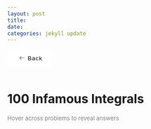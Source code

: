 ```yaml
---
layout: post
title:  
date:   
categories: jekyll update
---
```


<style>
    button {
        display: flex;
        height: 3em;
        width: 100px;
        align-items: center;
        justify-content: center;
        background-color: #eeeeee4b;
        border-radius: 3px;
        letter-spacing: 1px;
        transition: all 0.2s linear;
        cursor: pointer;
        border: none;
        background: #fff;
    }

        button > svg {
            margin-right: 5px;
            margin-left: 5px;
            font-size: 20px;
            transition: all 0.4s ease-in;
        }

        button:hover > svg {
            font-size: 1.2em;
            transform: translateX(-5px);
        }

        button:hover {
            box-shadow: 9px 9px 33px #d1d1d1, -9px -9px 33px #ffffff;
            transform: translateY(-2px);
        }
</style>

<style>
a:visited, a:link{
  color: black;
  text-decoration: none;
}
a:hover {
  color: orange;
  text-decoration: none;
}
a:active {
    color: red !important;
}
</style>

<script id="MathJax-script" async src="https://cdn.jsdelivr.net/npm/mathjax@3/es5/tex-mml-chtml.js"></script>
<link rel="stylesheet" type="text/css" href="https://tikzjax.com/v1/fonts.css">
<script src="https://tikzjax.com/v1/tikzjax.js"></script>
<script src="//i.upmath.me/latex.js"></script>

<a href="/main_pages/Projects.html" style="color:black;text-decoration:none">
<button>
    <svg height="16" width="16" xmlns="http://www.w3.org/2000/svg" version="1.1" viewBox="0 0 1024 1024"><path d="M874.690416 495.52477c0 11.2973-9.168824 20.466124-20.466124 20.466124l-604.773963 0 188.083679 188.083679c7.992021 7.992021 7.992021 20.947078 0 28.939099-4.001127 3.990894-9.240455 5.996574-14.46955 5.996574-5.239328 0-10.478655-1.995447-14.479783-5.996574l-223.00912-223.00912c-3.837398-3.837398-5.996574-9.046027-5.996574-14.46955 0-5.433756 2.159176-10.632151 5.996574-14.46955l223.019353-223.029586c7.992021-7.992021 20.957311-7.992021 28.949332 0 7.992021 8.002254 7.992021 20.957311 0 28.949332l-188.073446 188.073446 604.753497 0C865.521592 475.058646 874.690416 484.217237 874.690416 495.52477z"></path></svg>
    <span>Back</span>
</button>
</a>

<br />

<head>
    <h1>
        100 Infamous Integrals
    </h1>
    <p style="font-size:small;color:gray">Hover across problems to reveal answers</p>
</head>

<ol>
    <style>
        li .P1A{
        display: none;
        }
        li:hover .P1Q{
        display: none;
        }
        li:hover .P1A{
        display: inline;
        }
        li .P2A{
        display: none;
        }
        li:hover .P2Q{
        display: none;
        }
        li:hover .P2A{
        display: inline;
        }
        li .P3A{
        display: none;
        }
        li:hover .P3Q{
        display: none;
        }
        li:hover .P3A{
        display: inline;
        }
        li .P4A{
        display: none;
        }
        li:hover .P4Q{
        display: none;
        }
        li:hover .P4A{
        display: inline;
        }
        li .P5A{
        display: none;
        }
        li:hover .P5Q{
        display: none;
        }
        li:hover .P5A{
        display: inline;
        }
        li .P6A{
        display: none;
        }
        li:hover .P6Q{
        display: none;
        }
        li:hover .P6A{
        display: inline;
        }
        li .P7A{
        display: none;
        }
        li:hover .P7Q{
        display: none;
        }
        li:hover .P7A{
        display: inline;
        }
        li .P8A{
        display: none;
        }
        li:hover .P8Q{
        display: none;
        }
        li:hover .P8A{
        display: inline;
        }
        li .P9A{
        display: none;
        }
        li:hover .P9Q{
        display: none;
        }
        li:hover .P9A{
        display: inline;
        }
        li .P10A{
        display: none;
        }
        li:hover .P10Q{
        display: none;
        }
        li:hover .P10A{
        display: inline;
        }
        li .P11A{
        display: none;
        }
        li:hover .P11Q{
        display: none;
        }
        li:hover .P11A{
        display: inline;
        }
        li .P12A{
        display: none;
        }
        li:hover .P12Q{
        display: none;
        }
        li:hover .P12A{
        display: inline;
        }
        li .P13A{
        display: none;
        }
        li:hover .P13Q{
        display: none;
        }
        li:hover .P13A{
        display: inline;
        }
        li .P14A{
        display: none;
        }
        li:hover .P14Q{
        display: none;
        }
        li:hover .P14A{
        display: inline;
        }
        li .P15A{
        display: none;
        }
        li:hover .P15Q{
        display: none;
        }
        li:hover .P15A{
        display: inline;
        }
        li .P16A{
        display: none;
        }
        li:hover .P16Q{
        display: none;
        }
        li:hover .P16A{
        display: inline;
        }
        li .P17A{
        display: none;
        }
        li:hover .P17Q{
        display: none;
        }
        li:hover .P17A{
        display: inline;
        }
        li .P18A{
        display: none;
        }
        li:hover .P18Q{
        display: none;
        }
        li:hover .P18A{
        display: inline;
        }
        li .P19A{
        display: none;
        }
        li:hover .P19Q{
        display: none;
        }
        li:hover .P19A{
        display: inline;
        }
        li .P20A{
        display: none;
        }
        li:hover .P20Q{
        display: none;
        }
        li:hover .P20A{
        display: inline;
        }
        li .P21A{
        display: none;
        }
        li:hover .P21Q{
        display: none;
        }
        li:hover .P21A{
        display: inline;
        }
        li .P22A{
        display: none;
        }
        li:hover .P22Q{
        display: none;
        }
        li:hover .P22A{
        display: inline;
        }
        li .P23A{
        display: none;
        }
        li:hover .P23Q{
        display: none;
        }
        li:hover .P23A{
        display: inline;
        }
        li .P24A{
        display: none;
        }
        li:hover .P24Q{
        display: none;
        }
        li:hover .P24A{
        display: inline;
        }
        li .P25A{
        display: none;
        }
        li:hover .P25Q{
        display: none;
        }
        li:hover .P25A{
        display: inline;
        }
        li .P26A{
        display: none;
        }
        li:hover .P26Q{
        display: none;
        }
        li:hover .P26A{
        display: inline;
        }
        li .P27A{
        display: none;
        }
        li:hover .P27Q{
        display: none;
        }
        li:hover .P27A{
        display: inline;
        }
        li .P28A{
        display: none;
        }
        li:hover .P28Q{
        display: none;
        }
        li:hover .P28A{
        display: inline;
        }
        li .P29A{
        display: none;
        }
        li:hover .P29Q{
        display: none;
        }
        li:hover .P29A{
        display: inline;
        }
        li .P30A{
        display: none;
        }
        li:hover .P30Q{
        display: none;
        }
        li:hover .P30A{
        display: inline;
        }
        li .P31A{
        display: none;
        }
        li:hover .P31Q{
        display: none;
        }
        li:hover .P31A{
        display: inline;
        }
        li .P32A{
        display: none;
        }
        li:hover .P32Q{
        display: none;
        }
        li:hover .P32A{
        display: inline;
        }
        li .P33A{
        display: none;
        }
        li:hover .P33Q{
        display: none;
        }
        li:hover .P33A{
        display: inline;
        }
        li .P34A{
        display: none;
        }
        li:hover .P34Q{
        display: none;
        }
        li:hover .P34A{
        display: inline;
        }
        li .P35A{
        display: none;
        }
        li:hover .P35Q{
        display: none;
        }
        li:hover .P35A{
        display: inline;
        }
        li .P36A{
        display: none;
        }
        li:hover .P36Q{
        display: none;
        }
        li:hover .P36A{
        display: inline;
        }
        li .P37A{
        display: none;
        }
        li:hover .P37Q{
        display: none;
        }
        li:hover .P37A{
        display: inline;
        }
        li .P38A{
        display: none;
        }
        li:hover .P38Q{
        display: none;
        }
        li:hover .P38A{
        display: inline;
        }
        li .P39A{
        display: none;
        }
        li:hover .P39Q{
        display: none;
        }
        li:hover .P39A{
        display: inline;
        }
        li .P40A{
        display: none;
        }
        li:hover .P40Q{
        display: none;
        }
        li:hover .P40A{
        display: inline;
        }
        li .P41A{
        display: none;
        }
        li:hover .P41Q{
        display: none;
        }
        li:hover .P41A{
        display: inline;
        }
        li .P42A{
        display: none;
        }
        li:hover .P42Q{
        display: none;
        }
        li:hover .P42A{
        display: inline;
        }
        li .P43A{
        display: none;
        }
        li:hover .P43Q{
        display: none;
        }
        li:hover .P43A{
        display: inline;
        }
        li .P44A{
        display: none;
        }
        li:hover .P44Q{
        display: none;
        }
        li:hover .P44A{
        display: inline;
        }
        li .P45A{
        display: none;
        }
        li:hover .P45Q{
        display: none;
        }
        li:hover .P45A{
        display: inline;
        }
        li .P46A{
        display: none;
        }
        li:hover .P46Q{
        display: none;
        }
        li:hover .P46A{
        display: inline;
        }
        li .P47A{
        display: none;
        }
        li:hover .P47Q{
        display: none;
        }
        li:hover .P47A{
        display: inline;
        }
        li .P48A{
        display: none;
        }
        li:hover .P48Q{
        display: none;
        }
        li:hover .P48A{
        display: inline;
        }
        li .P49A{
        display: none;
        }
        li:hover .P49Q{
        display: none;
        }
        li:hover .P49A{
        display: inline;
        }
        li .P50A{
        display: none;
        }
        li:hover .P50Q{
        display: none;
        }
        li:hover .P50A{
        display: inline;
        }
        li .P51A{
        display: none;
        }
        li:hover .P51Q{
        display: none;
        }
        li:hover .P51A{
        display: inline;
        }
        li .P52A{
        display: none;
        }
        li:hover .P52Q{
        display: none;
        }
        li:hover .P52A{
        display: inline;
        }
        li .P53A{
        display: none;
        }
        li:hover .P53Q{
        display: none;
        }
        li:hover .P53A{
        display: inline;
        }
        li .P54A{
        display: none;
        }
        li:hover .P54Q{
        display: none;
        }
        li:hover .P54A{
        display: inline;
        }
        li .P55A{
        display: none;
        }
        li:hover .P55Q{
        display: none;
        }
        li:hover .P55A{
        display: inline;
        }
        li .P56A{
        display: none;
        }
        li:hover .P56Q{
        display: none;
        }
        li:hover .P56A{
        display: inline;
        }
        li .P57A{
        display: none;
        }
        li:hover .P57Q{
        display: none;
        }
        li:hover .P57A{
        display: inline;
        }
        li .P58A{
        display: none;
        }
        li:hover .P58Q{
        display: none;
        }
        li:hover .P58A{
        display: inline;
        }
        li .P59A{
        display: none;
        }
        li:hover .P59Q{
        display: none;
        }
        li:hover .P59A{
        display: inline;
        }
        li .P60A{
        display: none;
        }
        li:hover .P60Q{
        display: none;
        }
        li:hover .P60A{
        display: inline;
        }
        li .P61A{
        display: none;
        }
        li:hover .P61Q{
        display: none;
        }
        li:hover .P61A{
        display: inline;
        }
        li .P62A{
        display: none;
        }
        li:hover .P62Q{
        display: none;
        }
        li:hover .P62A{
        display: inline;
        }
        li .P63A{
        display: none;
        }
        li:hover .P63Q{
        display: none;
        }
        li:hover .P63A{
        display: inline;
        }
        li .P64A{
        display: none;
        }
        li:hover .P64Q{
        display: none;
        }
        li:hover .P64A{
        display: inline;
        }
        li .P65A{
        display: none;
        }
        li:hover .P65Q{
        display: none;
        }
        li:hover .P65A{
        display: inline;
        }
        li .P66A{
        display: none;
        }
        li:hover .P66Q{
        display: none;
        }
        li:hover .P66A{
        display: inline;
        }
        li .P67A{
        display: none;
        }
        li:hover .P67Q{
        display: none;
        }
        li:hover .P67A{
        display: inline;
        }
        li .P68A{
        display: none;
        }
        li:hover .P68Q{
        display: none;
        }
        li:hover .P68A{
        display: inline;
        }
        li .P69A{
        display: none;
        }
        li:hover .P69Q{
        display: none;
        }
        li:hover .P69A{
        display: inline;
        }
        li .P70A{
        display: none;
        }
        li:hover .P70Q{
        display: none;
        }
        li:hover .P70A{
        display: inline;
        }
        li .P71A{
        display: none;
        }
        li:hover .P71Q{
        display: none;
        }
        li:hover .P71A{
        display: inline;
        }
        li .P72A{
        display: none;
        }
        li:hover .P72Q{
        display: none;
        }
        li:hover .P72A{
        display: inline;
        }
        li .P73A{
        display: none;
        }
        li:hover .P73Q{
        display: none;
        }
        li:hover .P73A{
        display: inline;
        }
        li .P74A{
        display: none;
        }
        li:hover .P74Q{
        display: none;
        }
        li:hover .P74A{
        display: inline;
        }
        li .P75A{
        display: none;
        }
        li:hover .P75Q{
        display: none;
        }
        li:hover .P75A{
        display: inline;
        }
        li .P76A{
        display: none;
        }
        li:hover .P76Q{
        display: none;
        }
        li:hover .P76A{
        display: inline;
        }
        li .P77A{
        display: none;
        }
        li:hover .P77Q{
        display: none;
        }
        li:hover .P77A{
        display: inline;
        }
        li .P78A{
        display: none;
        }
        li:hover .P78Q{
        display: none;
        }
        li:hover .P78A{
        display: inline;
        }
        li .P79A{
        display: none;
        }
        li:hover .P79Q{
        display: none;
        }
        li:hover .P79A{
        display: inline;
        }
        li .P80A{
        display: none;
        }
        li:hover .P80Q{
        display: none;
        }
        li:hover .P80A{
        display: inline;
        }
        li .P81A{
        display: none;
        }
        li:hover .P81Q{
        display: none;
        }
        li:hover .P81A{
        display: inline;
        }
        li .P82A{
        display: none;
        }
        li:hover .P82Q{
        display: none;
        }
        li:hover .P82A{
        display: inline;
        }
        li .P83A{
        display: none;
        }
        li:hover .P83Q{
        display: none;
        }
        li:hover .P83A{
        display: inline;
        }
        li .P84A{
        display: none;
        }
        li:hover .P84Q{
        display: none;
        }
        li:hover .P84A{
        display: inline;
        }
        li .P85A{
        display: none;
        }
        li:hover .P85Q{
        display: none;
        }
        li:hover .P85A{
        display: inline;
        }
        li .P86A{
        display: none;
        }
        li:hover .P86Q{
        display: none;
        }
        li:hover .P86A{
        display: inline;
        }
        li .P87A{
        display: none;
        }
        li:hover .P87Q{
        display: none;
        }
        li:hover .P87A{
        display: inline;
        }
        li .P88A{
        display: none;
        }
        li:hover .P88Q{
        display: none;
        }
        li:hover .P88A{
        display: inline;
        }
        li .P89A{
        display: none;
        }
        li:hover .P89Q{
        display: none;
        }
        li:hover .P89A{
        display: inline;
        }
        li .P90A{
        display: none;
        }
        li:hover .P90Q{
        display: none;
        }
        li:hover .P90A{
        display: inline;
        }
        li .P91A{
        display: none;
        }
        li:hover .P91Q{
        display: none;
        }
        li:hover .P91A{
        display: inline;
        }
        li .P92A{
        display: none;
        }
        li:hover .P92Q{
        display: none;
        }
        li:hover .P92A{
        display: inline;
        }
        li .P93A{
        display: none;
        }
        li:hover .P93Q{
        display: none;
        }
        li:hover .P93A{
        display: inline;
        }
        li .P94A{
        display: none;
        }
        li:hover .P94Q{
        display: none;
        }
        li:hover .P94A{
        display: inline;
        }
        li .P95A{
        display: none;
        }
        li:hover .P95Q{
        display: none;
        }
        li:hover .P95A{
        display: inline;
        }
        li .P96A{
        display: none;
        }
        li:hover .P96Q{
        display: none;
        }
        li:hover .P96A{
        display: inline;
        }
        li .P97A{
        display: none;
        }
        li:hover .P97Q{
        display: none;
        }
        li:hover .P97A{
        display: inline;
        }
        li .P98A{
        display: none;
        }
        li:hover .P98Q{
        display: none;
        }
        li:hover .P98A{
        display: inline;
        }
        li .P99A{
        display: none;
        }
        li:hover .P99Q{
        display: none;
        }
        li:hover .P99A{
        display: inline;
        }
        li .P100A{
        display: none;
        }
        li:hover .P100Q{
        display: none;
        }
        li:hover .P100A{
        display: inline;
        }
        li .P101A{
        display: none;
        }
        li:hover .P101Q{
        display: none;
        }
        li:hover .P101A{
        display: inline;
        }
        li .P102A{
        display: none;
        }
        li:hover .P102Q{
        display: none;
        }
        li:hover .P102A{
        display: inline;
        }

    </style>
    <li>
        <span class="P1Q"> \[ \int_{0}^{\pi/2} \ln(\sin x)\text{d}x \] </span> 
        <span class="P1A"> \[ -\frac{\pi}{2}\ln 2 \] </span> 
    </li>
    <li>
        <span class="P2Q"> \[ \int_{0}^{\pi/4} \ln(\tan x)\text{d}x \] </span> 
        <span class="P2A"> \[ -G \] </span>
    </li>
    <li>
        <span class="P3Q"> \[ \int_{0}^{\pi/4} \ln(1+\tan x)\text{d}x \] </span> 
        <span class="P3A"> \[ \frac{1}{8}\pi\ln 2 \] </span>
    </li>
    <li>
        <span class="P4Q"> \[ \int\sqrt{\tan x}\text{d}x \] </span> 
        <span class="P4A"> \[ -G \] </span>
    </li>
    <li>
        <span class="P24Q"> \[ \int\frac{\sqrt{\tan x}}{\sin 2x}\text{d}x \] </span>
        <span class="P24A"> \[ \sqrt{\tan x}+C \] </span>
    </li>
    <li>
        <span class="P5Q"> \[ \int_{0}^{1} \ln(x)\ln(1-x)\text{d}x \] </span> 
        <span class="P5A"> \[ 2-\frac{\pi^2}{6} \] </span>
    </li>
    <li>
        <span class="P6Q"> \[ \int_{0}^{1} \ln(x)\ln(1+x)\text{d}x \] </span> 
        <span class="P6A"> \[ 2-\frac{\pi^2}{12}-2\ln 2 \] </span>
    </li>
    <li>
        <span class="P56Q"> \[ \int_{0}^{1} \ln(x)\ln(1+x^2)\text{d}x \] </span>
        <span class="P56A"> \[  \] </span>
    </li>
    <li>
        <span class="P8Q"> \[ \int_{0}^{\infty} \frac{\cos ax-\cos bx}{x}\text{d}x \] </span> 
        <span class="P8A"> \[ -\ln\frac{a}{b} \] </span>
    </li>
    <li>
        <span class="P9Q"> \[ \int_{0}^{\infty} \frac{\cos ax-\cos bx}{x^2}\text{d}x \] </span> 
        <span class="P9A"> \[ -G \] </span>
    </li>
    <li>
        <span class="P70Q"> \[ \int_{0}^{\infty} \sqrt[a]{\frac{(x+a)^x}{x^{x+a}}}-\sqrt[b]{\frac{(x+b)^x}{x^{x+b}}}	\text{d}x\ \ (a, b>1) \] </span>
        <span class="P70A"> \[ (e-1)\ln\left(\frac{b}{a}\right) \] </span>
    </li>
    <li>
        <span class="P37Q"> \[ \int_{0}^{1} \frac{x^a-x^b}{\ln x} {d}x \ \ (a, b\geq 0)\] </span>
        <span class="P37A"> [  ] </span>
    </li>
    <li>
        <span class="P10Q"> \[ \int_{0}^{\pi} \ln(a+b\cos x)\text{d}x\ \ (a, b>0) \] </span> 
        <span class="P10A"> \[ -G \] </span>
    </li>
    <li>
        <span class="P11Q"> \[ \int_{0}^{\pi}\ln(a\sin x+b\cos x)\text{d}x\ \ (a, b>0) \] </span> 
        <span class="P11A"> \[ -G \] </span>
    </li>
    <li>
        <span class="P33Q"> \[ \int_{0}^{\frac{\pi}{2}}\ln(a\sin^2 x+b\cos^2 x)\text{d}x\ \ (a, b>0) \] </span>
        <span class="P33A"> \[ \pi\ln\left(\frac{\sqrt{a}+\sqrt{b}}{2}\right) \] </span>
    </li>
    <li>
        <span class="P12Q"> \[ \int_{0}^{\infty} \frac{1}{(x+\frac{1}{x})^2}{d}x \] </span>
        <span class="P12A"> \[ G \] </span>
    </li>
    <li>
        <span class="P13Q"> \[ \int_{0}^{\infty} \frac{1}{(x^2+\frac{1}{x^2})^2}{d}x \] </span>
        <span class="P13A"> [  ] </span>
    </li>
    <li>
        <span class="P17Q"> \[ \int_{0}^{\infty} \frac{1}{(x^3+\frac{1}{x^3})^2}{d}x \] </span>
        <span class="P17A"> [  ] </span>
    </li>
    <li>
        <span class="P16Q"> \[ \int_{0}^{\infty} \frac{1}{(x+\frac{1}{x})^3}{d}x \] </span>
        <span class="P16A"> [  ] </span>
    </li>
    <li>
        <span class="P14Q"> \[ \int_{0}^{\infty} \frac{1}{(x^2+\frac{1}{x^2})^3}{d}x \] </span>
        <span class="P14A"> [  ] </span>
    </li>
    <li>
        <span class="P15Q"> \[ \int_{0}^{\infty} \frac{1}{(x^3+\frac{1}{x^3})^3}{d}x \] </span>
        <span class="P15A"> [  ] </span>
    </li>
    <li>
        <span class="P18Q"> \[ \int \frac{1}{x^3+1}{d}x \] </span>
        <span class="P18A"> [  ] </span>
    </li>
    <li>
        <span class="P19Q"> \[ \int \frac{1}{x^4+1}{d}x \] </span>
        <span class="P19A"> [  ] </span>
    </li>
    <li>
        <span class="P20Q"> \[ \int \frac{1}{e^x+1}{d}x \] </span>
        <span class="P20A"> [  ] </span>
    </li>
    <li>
        <span class="P21Q"> \[ \int \frac{1}{\sin x+1}{d}x \] </span>
        <span class="P21A"> [  ] </span>
    </li>
    <li>
        <span class="P23Q"> \[ \int \frac{1}{\sin x-1}{d}x \] </span>
        <span class="P23A"> [  ] </span>
    </li>
    <li>
        <span class="P22Q"> \[ \int \frac{1}{\tan x+1}{d}x \] </span>
        <span class="P22A"> [  ] </span>
    </li>
    <li>
        <span class="P25Q"> \[ \int \cos(\ln x)\text{d}x \] </span>
        <span class="P25A"> [  ] </span>
    </li>
    <li>
        <span class="P26Q"> \[ \int_{0}^{\infty} \frac{\sin x}{x}\text{d}x \] </span>
        <span class="P26A"> [  ] </span>
    </li>
    <li>
        <span class="P28Q"> \[ \int_{0}^{\infty} \frac{\sin x}{x^n}\text{d}x\ \ (0<n<2)\] </span>
        <span class="P28A"> [  ] </span>
    </li>
    <li>
        <span class="P29Q"> \[ \int_{0}^{\infty} \frac{\tan x}{x}\text{d}x \] </span>
        <span class="P29A"> [  ] </span>
    </li>
    <li>
        <span class="P27Q"> \[ \int_{0}^{1} \frac{x}{\sin x}\text{d}x \] </span>
        <span class="P27A"> [  ] </span>
    </li>
    <li>
        <span class="P30Q"> \[ \int \sqrt{(\sin ax+b\sin((a+1)x)+\sin((a+2)x))^2+(\cos ax+b\cos((a+1)x)+\cos((a+2)x))^2} \text{d}x \] </span>
        <span class="P30A"> [  ] </span>
    </li>
    <li>
        <span class="P69Q"> \[ \int \sin^{-1}\left(16x^5-20x^3+5x\right) \text{d}x \] </span>
        <span class="P69A"> [  ] </span>
    </li>
    <li>
        <span class="P31Q"> \[ \int \tan^{-1}\left(\frac{1}{1-x+x^2}\right) \text{d}x \] </span>
        <span class="P31A"> [  ] </span>
    </li>
    <li>
        <span class="P32Q"> \[ \int_0^a \frac{x}{\cos x \cos(a-x)} \text{d}x \] </span>
        <span class="P32A"> [  ] </span>
    </li>
    <li>
        <span class="P34Q"> \[ \int \frac{1+x+\frac{x^2}{2!}+\frac{x^3}{3!}+\frac{x^4}{4!}+\dots+\frac{x^{n-1}}{(n-1)!}}{1+x+\frac{x^2}{2!}+\frac{x^3}{3!}+\frac{x^4}{4!}+\dots+\frac{x^n}{n!}} \text{d}x \] </span>
        <span class="P34A"> [  ] </span>
    </li>
    <li>
        <span class="P35Q"> \[ \int  \frac{a^x}{a^x + b^x} \text{d}x\ \ (a, b>0) \] </span>
        <span class="P35A"> [  ] </span>
    </li>
    <li>
        <span class="P38Q"> \[ \int_{a}^{b} f(x)\int_{0}^{x}f(t)\text{d}t \text{d}x \] </span>
        <span class="P38A"> \[  \frac{1}{2}\left[\left(\int_{0}^{b}f(t)\text{d}t\right)^2-\left(\int_{0}^{a}f(t)\text{d}t\right)^2\right]\] </span>
    </li>
    <li>
        <span class="P39Q"> \[ \int_{a}^{b} f(g(x))f'(x)+f(g^{-1}(x))f'(x) \text{d}x\quad \text{given}\quad  g(a)=b, g(b)=a\] </span>
        <span class="P39A"> \[f(b)^2-f(a)^2\] </span>
    </li>
    <li>
        <span class="P40Q"> \[ \int_{a}^{b} f(x)\text{d}x+\int_{f(a)}^{f(b)}f^{-1}(x) \text{d}x \] </span>
        <span class="P40A"> \[bf(b)-af(a)\] </span>
    </li>
    <li>
        <span class="P41Q"> \[ \int_{a}^{b}\sqrt{r^2-x^2}\text{d}x\ \ (-r\leq a\leq 0\leq b\leq r) \] </span>
        <span class="P41A"> [  ] </span>
    </li>
    <li>
        <span class="P42Q"> \[ \int_{0}^{\infty} \frac{\ln(1+x^2)}{1+x^2} \text{d}x \] </span>
        <span class="P42A"> [  ] </span>
    </li>
    <li>
        <span class="P52Q"> \[ \int_{0}^{1} \frac{\ln\left(x+\frac{1}{x}\right)}{x+\frac{1}{x}} \text{d}x \] </span>
        <span class="P52A"> [  ] </span>
    </li>
    <li>
        <span class="P43Q"> \[ \int_{0}^{1} \frac{\ln(1+x)}{x} \text{d}x \] </span>
        <span class="P43A"> [  ] </span>
    </li>
    <li>
        <span class="P51Q"> \[ \int_{0}^{1} \frac{\ln(1-x)}{x} \text{d}x \] </span>
        <span class="P51A"> [  ] </span>
    </li>
    <li>
        <span class="P44Q"> \[ \int_{0}^{\infty} \frac{\ln x}{1-x^2} \text{d}x \] </span>
        <span class="P44A"> [  ] </span>
    </li>
    <li>
        <span class="P45Q"> \[ \int_{0}^{\infty} \frac{\ln(1+x)}{1+x^2} \text{d}x \] </span>
        <span class="P45A"> [  ] </span>
    </li>
    <li>
        <span class="P46Q"> \[ \int_{0}^{1} \frac{\ln(1+x+x^2)}{x} \text{d}x \] </span>
        <span class="P46A"> [  ] </span>
    </li>
    <li>
        <span class="P47Q"> \[ \int_{0}^{1} \frac{x-1}{(x+1)\ln x} \text{d}x \] </span>
        <span class="P47A"> [  ] </span>
    </li>
    <li>
        <span class="P48Q"> \[ \int_{0}^{\infty} \left(\frac{\ln x}{x}\right)^n \text{d}x\ \ (n\in\mathbb{N}) \] </span>
        <span class="P48A"> [  ] </span>
    </li>
    <li>
        <span class="P49Q"> \[ \int_{0}^{\infty} \left(\frac{\ln x}{x+1}\right)^2 \text{d}x\] </span>
        <span class="P49A"> [  ] </span>
    </li>
    <li>
        <span class="P50Q"> \[ \int_{0}^{\infty} \left(\frac{\ln x}{(x+1)^2+1}\right)^2 \text{d}x\] </span>
        <span class="P50A"> [  ] </span>
    </li>
    <li>
        <span class="P53Q"> \[ \int_{0}^{a} \ln\Gamma(x) \text{d}x\] </span>
        <span class="P53A"> \[ \frac{a}{2}\ln(2\pi)+\frac{a(1-a)}{2}+a\ln\Gamma(a)-\ln G(a+1) \] </span>
    </li>
    <li>
        <span class="P54Q"> \[ \int_{0}^{1} \sin(\pi x)\ln\Gamma(x) \text{d}x\] </span>
        <span class="P54A"> [  ] </span>
    </li>
    <li>
        <span class="P55Q"> \[ \int_{0}^{1} \frac{1}{\Gamma(x)^2+\pi\csc(\pi x)} \text{d}x\] </span>
        <span class="P55A"> [  ] </span>
    </li>
    <li>
        <span class="P57Q"> \[ \int_{0}^{1} \frac{(\tan^{-1}(x))^2}{x} \text{d}x\] </span>
        <span class="P57A"> [  ] </span>
    </li>
    <li>
        <span class="P58Q"> \[ \int_{0}^{1} \frac{\tan^{-1}(x)}{1+x} \text{d}x\] </span>
        <span class="P58A"> [  ] </span>
    </li>
    <li>
        <span class="P59Q"> \[ \int_{0}^{1} \frac{\tan^{-1}(x^2)}{1+x^2} \text{d}x\] </span>
        <span class="P59A"> [  ] </span>
    </li>
    <li>
        <span class="P60Q"> \[ \int_{0}^{\infty} \frac{\tan^{-1}(x)}{(1+x)\sqrt{x}} \text{d}x\] </span>
        <span class="P60A"> [  ] </span>
    </li>
    <li>
        <span class="P61Q"> \[ \int_{0}^{1} \tan^{-1}\left(\frac{1-x}{x}+\frac{x}{1-x}\right) \text{d}x\] </span>
        <span class="P61A"> [  ] </span>
    </li>
    <li>
        <span class="P62Q"> \[ \int_{0}^{1} \frac{\tan^{-1}(x)}{x^{4/3}} \text{d}x\] </span>
        <span class="P62A"> [  ] </span>
    </li>
    <li>
        <span class="P63Q"> \[ \int_{0}^{1} \frac{\tan^{-1}(x^n)}{x} \text{d}x\ \ (n\in\mathbb{N})\] </span>
        <span class="P63A"> [  ] </span>
    </li>
    <li>
        <span class="P64Q"> \[ \int_{a}^{b} \frac{\tan^{-1}\left(\frac{x}{a}\right)+\tan^{-1}\left(\frac{x}{b}\right)}{x} \text{d}x\ \ (a, b>0)\] </span>
        <span class="P64A"> [  ] </span>
    </li>
    <li>
        <span class="P66Q"> \[ \int_{0}^{2\pi} e^{a\cos\theta}\cos(a\sin\theta)\text{d}\theta \] </span>
        <span class="P66A"> [  ] </span>
    </li>
    <li>
        <span class="P65Q"> \[ \int_{0}^{\infty}\frac{\cos ax}{x^2+b^2}\text{d}x \] </span>
        <span class="P65A"> \[ \frac{\pi}{2be^{ab}} \] </span>
    </li>
    <li>
        <span class="P67Q"> \[ \int_{0}^{\infty}\frac{\cos \ln x}{(1+x)^2}\text{d}x \] </span>
        <span class="P67A"> [  ] </span>
    </li>
    <li>
        <span class="P68Q"> \[ \int_{0}^{\infty}\cos(x^2)\text{d}x \] </span>
        <span class="P68A"> \[ \sqrt{\frac{\pi}{8}} \] </span>
    </li>
    <li>
        <span class="P71Q"> \[ \int_{2}^{4} \sum_{n=0}^{\infty}\frac{2^n}{x^{2^n}+1} \text{d}x \] </span>
        <span class="P71A"> [  ] </span>
    </li>
    <li>
        <span class="P72Q"> \[ \int_{-1}^{1} \prod_{n=0}^{\infty}\left(1-x^{2^n}+x^{2^{n+1}}\right) \text{d}x \] </span>
        <span class="P72A"> [  ] </span>
    </li>
    <li>
        <span class="P73Q"> \[ \lim_{n\rightarrow\infty}\int_{0}^{1} \frac{\sum_{k=1}^{n} k^x}{n^{x+1}} \text{d}x \] </span>
        <span class="P73A"> [  ] </span>
    </li>
    <li>
        <span class="P74Q"> \[ \int_{0}^{\infty}\prod_{n=1}^{\infty}\left(1-\frac{x^n}{a_{n+1}}\right)^x \text{d}x\ \ \text{where } a_1=1 \text{ and } a_{n+1}=x^n+na_n\] </span>
        <span class="P74A"> [  ] </span>
    </li>
    <li>
        <span class="P75Q"> \[ \int_0^1 \sum_{n=1}^{\infty}\frac{x^{n-1}}{n^2}\ln(1-x) \text{d}x \] </span>
        <span class="P75A"> [  ] </span>
    </li>
    <li>
        <span class="P76Q"> \[ \int_0^{\frac{\pi}{4}} x\prod_{n=1}^{\infty}\frac{1}{1-\tan^2\left(\frac{x}{2^n}\right)} \text{d}x \] </span>
        <span class="P76A"> [  ] </span>
    </li>
    <li>
        <span class="P81Q"> \[ \int_0^{\frac{\pi}{2}} x\prod_{n=1}^{\infty}\cos\left(\frac{x}{2^n}\right) \text{d}x \] </span>
        <span class="P81A"> [  ] </span>
    </li>
    <li>
        <span class="P80Q"> \[ \int_0^{\frac{1}{4}}\sum_{n=0}^{\infty}\binom{2n}{n}x^n \text{d}x \] </span>
        <span class="P80A"> [  ] </span>
    </li>
    <li>
        <span class="P98Q"> \[ \int_0^{\frac{\pi}{8}}\sum_{n=1}^{\infty}\sin\left(\frac{x}{2^{n-1}}\right)\sin\left(\frac{3x}{2^{n-1}}\right) \text{d}x \] </span>
        <span class="P98A"> [  ] </span>
    </li>
    <li>
        <span class="P77Q"> \[ \int \sin^n(x)\text{d}x\ \ (n\in\mathbb{N}) \] </span>
        <span class="P77A"> [  ] </span>
    </li>
    <li>
        <span class="P78Q"> \[ \int \ln^n(x)\text{d}x\ \ (n\in\mathbb{N}) \] </span>
        <span class="P78A"> [  ] </span>
    </li>
    <li>
        <span class="P79Q"> \[ \int x^ne^x\text{d}x\ \ (n\in\mathbb{N}) \] </span>
        <span class="P79A"> [  ] </span>
    </li>
    <li>
        <span class="P82Q"> \[ \int_{0}^{\pi}\int_{0}^{2\pi} (\sin y)e^{(\sin y)(\cos x-\sin x)}\text{d}x\text{d}y \] </span>
        <span class="P82A"> [  ] </span>
    </li>
    <li>
        <span class="P83Q"> \[ \int_{0}^{1} \int_{0}^{y} \frac{\ln(1-x)}{x}\text{d}x\text{d}y \] </span>
        <span class="P83A"> [  ] </span>
    </li>
    <li>
        <span class="P84Q"> \[I_{n}\text{ where } I_{k}=\int_0^{x_{k}}I_{k-1} \text{d}x_{k-1} \text{ and } I_1=\int_{0}^{x_1}\sin t\text{d}t\] </span>
        <span class="P84A"> [  ] </span>
    </li>
    <li>
        <span class="P85Q"> \[ \int_0^1 \int_0^1 \int_0^1 \ln(x+xy+xyz) \text{d}x\text{d}y\text{d}z \] </span>
        <span class="P85A"> [  ] </span>
    </li>
    <li>
        <span class="P86Q"> \[ \lim_{N\rightarrow\infty}\int_{(0, 1)^{N}} x_1+x_1x_2^2+x_1x_2^2x_3^3+\dots+x_1x_2^2x_3^3\dots x_N^N\ \text{d}x_1\text{d}x_2\dots \text{d}x_N \] </span>
        <span class="P86A"> [  ] </span>
    </li>
    <li>
        <span class="P87Q"> \[ \int_{0}^{\infty} \frac{1}{(e^x+1)(e^x+e^y)(e^y+1)}\text{d}x \text{d}y \] </span>
        <span class="P87A"> [  ] </span>
    </li>
    <li>
        <span class="P88Q"> \[ \int_{0}^{1}\int_{0}^{1} \frac{x\ln x \ln^2 y}{1-xy} \text{d}x \text{d}y \] </span>
        <span class="P88A"> [  ] </span>
    </li>
    <li>
        <span class="P89Q"> \[ \int_0^{\frac{\pi}{2}}\int_0^{\frac{\pi}{2}} \frac{\sin x+\sin y}{\cos x+\cos y} \text{d}x\text{d}y \] </span>
        <span class="P89A"> [  ] </span>
    </li>
    <li>
        <span class="P90Q"> \[ \int_{1}^{3}\int_{1}^{3}\int_{1}^{3}\int_{1}^{3}\int_{1}^{3} \frac{x_1+x_2+x_3+x_4-x_5}{x_1+x_2+x_3+x_4+x_5} \text{d}x_1 \text{d}x_2 \text{d}x_3 \text{d}x_4 \text{d}x_5 \] </span>
        <span class="P90A"> [  ] </span>
    </li>
    <li>
        <span class="P91Q"> \[ \int_{0}^{\frac{\pi}{2}}\frac{\{\tan x\}}{\tan x} \text{d}x \] </span>
        <span class="P91A"> [  ] </span>
    </li>
    <li>
        <span class="P92Q"> \[ \int_{0}^{1} \max_{n\in\mathbb{N}}\left(\frac{\lfloor 2^{n+1}x\rfloor}{2^n}-\frac{\lfloor 2^{n}x\rfloor}{2^{n-1}}\right) \text{d}x \] </span>
        <span class="P92A"> [  ] </span>
    </li>
    <li>
        <span class="P93Q"> \[ \int_{0}^{1} x\left\{\frac{1}{x}\right\}\left\lfloor\frac{1}{x}\right\rfloor\text{d}x \] </span>
        <span class="P93A"> [  ] </span>
    </li>
    <li>
        <span class="P94Q"> \[ \int_{0}^{1} \left\lfloor\sin\frac{1}{x}\right\rfloor\text{d}x \] </span>
        <span class="P94A"> [  ] </span>
    </li>
    <li>
        <span class="P95Q"> \[ \int_{0}^{\infty} \left\lfloor\log_{2025}\left\lfloor\frac{\lceil x\rceil}{x}\right\rfloor\right\rfloor\text{d}x \] </span>
        <span class="P95A"> [  ] </span>
    </li>
    <li>
        <span class="P96Q"> \[ \int_{0}^{1} \max_{n\in\mathbb{N}} \sin\frac{x}{2^n}\text{d}x \] </span>
        <span class="P96A"> \[ 1 \] </span>
    </li>
    <li>
        <span class="P97Q"> \[ \lim_{n\rightarrow\infty}\frac{1}{n^2}\int_0^{n^2}\sqrt{\frac{n^2-\lfloor\sqrt{x}\rfloor^2}{x}} \text{d}x \] </span>
        <span class="P97A"> [  ] </span>
    </li>

    <li>
        <span class="P99Q"> \[ \int_0^{\infty}\frac{1}{\sinh(2^{\lfloor x\rfloor}(\{x\}+1))} \text{d}x \] </span>
        <span class="P99A"> [  ] </span>
    </li>
    <li>
        <span class="P100Q"> \[ \int \begin{vmatrix}
        x+1 & x+2 & x+3 \\
        x+8 & x+9 & x+4 \\
        x+7 & x+6 & x+5
        \end{vmatrix}
        \text{d}x \] </span>
        <span class="P100A"> [  ] </span>
    </li>
    <li>
        <span class="P101Q"> \[ \int_0^1 \begin{vmatrix}
        1 & 0 & \dots & 0 & x \\
        0 & 0 & \dots & 0 & 0 \\
        \vdots & \vdots & \ddots & \vdots & \vdots \\
        0 & 0 & \dots & 1 & 0 \\
        x & 0 & \dots & 0 & 1 
        \end{vmatrix}
        \text{d}x\ \ \text{ where the matrix has dimensions }2026\times 2026 \] </span>
        <span class="P100A"> [  ] </span>
    </li>
    <li>
        <span class="P102Q"> \[ \int \begin{vmatrix}
        x & 1 & 0 & 0 & 0 \\
        1 & x & 1 & 0 & 0 \\
        0 & 1 & x & 1 & 0 \\
        0 & 0 & 1 & x & 1 \\
        0 & 0 & 0 & 1 & x 
        \end{vmatrix}
        \text{d}x \] </span>
        <span class="P102A"> [  ] </span>
    </li>

</ol>
